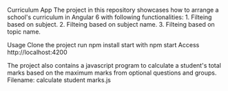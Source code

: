 Curriculum App
The project in this repository showcases how to arrange a school's curriculum in Angular 6 with following functionalities:
	1. Filteing based on subject.
	2. Filteing based on subject name.
	3. Filteing based on topic name.

Usage
Clone the project
run npm install
start with npm start
Access http://localhost:4200

The project also contains a javascript program to calculate a student's total marks based on the maximum marks from optional questions and groups.
Filename: calculate student marks.js